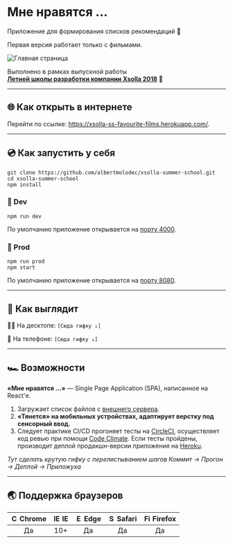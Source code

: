 # Мне нравятся ...
Приложение для формирования списков рекомендаций 💙

Первая версия работает только с фильмами.

![Главная страница](https://i.imgur.com/dmHYPsT.png)

Выполнено в рамках выпускной работы <br>**[Летней школы разработки компании Xsolla 2018](http://school.xsolla.com/)** 🎯

---
## 🌐 Как открыть в интернете

Перейти по ссылке: https://xsolla-ss-favourite-films.herokuapp.com/.

---
## 💿 Как запустить у себя

```
git clone https://github.com/albertmolodec/xsolla-summer-school.git
cd xsolla-summer-school
npm install
```

### 🦄 Dev

```
npm run dev
```

По умолчанию приложение открывается на [порту 4000](http://localhost:4000).

### 🏇 Prod

```
npm run prod
npm start
```

По умолчанию приложение открывается на [порту 8080](http://localhost:8080).

---
## 🎨 Как выглядит

👨‍💻 На десктопе:
`[Сюда гифку ↓]`

📱 На телефоне:
`[Сюда гифку ↓]`

---
## 🏎️ Возможности

**«Мне нравятся ...»** — Single Page Application (SPA), написанное на React'е.

1. Загружает список файлов с [внешнего сервера](https://xsolla-ss-films-api.herokuapp.com/films).
1. **«Тянется» на мобильных устройствах, адаптирует верстку под сенсорный ввод.**
1. Следует практике CI/CD прогоняет тесты на [CircleCI](https://circleci.com/), осуществляет код ревью при помощи [Code Climate](https://codeclimate.com/). Если тесты пройдены, производит деплой продакшн-версии приложения на [Heroku](https://heroku.com).

*Тут сделать крутую гифку с перелистыванием шагов Коммит → Прогон → Деплой → Приложуха*

---
## 🌏 Поддержка браузеров

| <img src="https://user-images.githubusercontent.com/1215767/34348387-a2e64588-ea4d-11e7-8267-a43365103afe.png" alt="Chrome" width="16px" height="16px" /> Chrome | <img src="https://user-images.githubusercontent.com/1215767/34348590-250b3ca2-ea4f-11e7-9efb-da953359321f.png" alt="IE" width="16px" height="16px" /> IE | <img src="https://user-images.githubusercontent.com/1215767/34348380-93e77ae8-ea4d-11e7-8696-9a989ddbbbf5.png" alt="Edge" width="16px" height="16px" /> Edge | <img src="https://user-images.githubusercontent.com/1215767/34348394-a981f892-ea4d-11e7-9156-d128d58386b9.png" alt="Safari" width="16px" height="16px" /> Safari | <img src="https://user-images.githubusercontent.com/1215767/34348383-9e7ed492-ea4d-11e7-910c-03b39d52f496.png" alt="Firefox" width="16px" height="16px" /> Firefox |
| :---------: | :---------: | :---------: | :---------: | :---------: |
| Да | 10+ | Да | Да | Да |